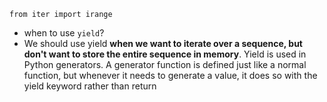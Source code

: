 `from iter import irange`

- when to use `yield`?
- We should use yield **when we want to iterate over a sequence, but don't want to store the entire sequence in memory**. Yield is used in Python generators. A generator function is defined just like a normal function, but whenever it needs to generate a value, it does so with the yield keyword rather than return